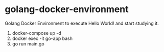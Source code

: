 # golang-docker-environment
Golang Docker Environment to execute Hello World! and start studying it.

1. docker-compose up -d
2. docker exec -it go-app bash
3. go run main.go 
